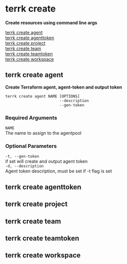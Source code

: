 # terrk create

**Create resources using command line args**


[terrk create agent](#terrk-create-agent)          
[terrk create agenttoken](#terrk-create-agenttoken)   
[terrk create project](#terrk-create-project)       
[terrk create team](#terrk-create-team)              
[terrk create teamtoken](#terrk-create-teamtoken)   
[terrk create workspace](#terrk-create-workspace)    


## terrk create agent

**Create Terraform agent, agent-token and output token**  

```
terrk create agent NAME [OPTIONS]
                        --description
                        --gen-token

```
### Required Arguments

```NAME```    
   The name to assign to the agentpool

### Optional Parameters
```-t, --gen-token```      
    if set will create and output agent token  
```-d, --description```  
    Agent token description, must be set if -t flag is set  


## terrk create agenttoken

## terrk create project

## terrk create team

## terrk create teamtoken

## terrk create workspace